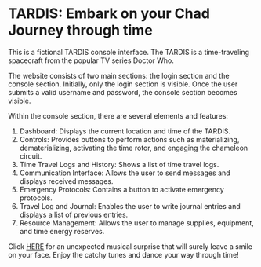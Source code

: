 # TARDIS: Embark on your Chad Journey through time

This is a fictional TARDIS console interface. The TARDIS is a time-traveling spacecraft from the popular TV series Doctor Who.

The website consists of two main sections: the login section and the console section. Initially, only the login section is visible. Once the user submits a valid username and password, the console section becomes visible.

Within the console section, there are several elements and features:

1) Dashboard: Displays the current location and time of the TARDIS.
2) Controls: Provides buttons to perform actions such as materializing, dematerializing, activating the time rotor, and engaging the chameleon circuit.
3) Time Travel Logs and History: Shows a list of time travel logs.
4) Communication Interface: Allows the user to send messages and displays received messages.
5) Emergency Protocols: Contains a button to activate emergency protocols.
6) Travel Log and Journal: Enables the user to write journal entries and displays a list of previous entries.
7) Resource Management: Allows the user to manage supplies, equipment, and time energy reserves.

Click <a href="doc:introduction" target="_blank">HERE</a> for an unexpected musical surprise that will surely leave a smile on your face. Enjoy the catchy tunes and dance your way through time! 

